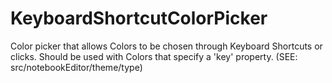 # KeyboardShortcutColorPicker

Color picker that allows Colors to be chosen through Keyboard Shortcuts or clicks.
Should be used with Colors that specify a 'key' property.
(SEE: src/notebookEditor/theme/type)

